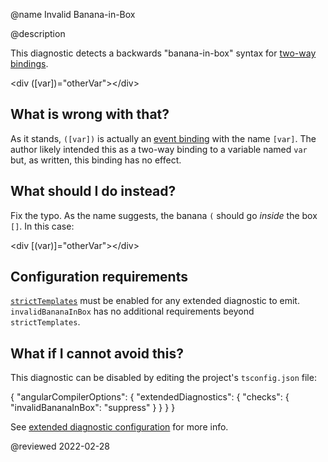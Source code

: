 @name Invalid Banana-in-Box

@description

This diagnostic detects a backwards "banana-in-box" syntax for [two-way bindings](guide/two-way-binding).

<code-example format="html" language="html">

&lt;div ([var])="otherVar"&gt;&lt;/div&gt;

</code-example>

## What is wrong with that?

As it stands, `([var])` is actually an [event binding](guide/event-binding) with the name `[var]`.
The author likely intended this as a two-way binding to a variable named `var` but, as written, this binding has no effect.

## What should I do instead?

Fix the typo.
As the name suggests, the banana `(` should go *inside* the box `[]`.
In this case:

<code-example format="html" language="html">

&lt;div [(var)]="otherVar"&gt;&lt;/div&gt;

</code-example>

## Configuration requirements

[`strictTemplates`](guide/template-typecheck#strict-mode) must be enabled for any extended diagnostic to emit.
`invalidBananaInBox` has no additional requirements beyond `strictTemplates`.

## What if I cannot avoid this?

This diagnostic can be disabled by editing the project's `tsconfig.json` file:

<code-example format="json" language="json">

{
  "angularCompilerOptions": {
    "extendedDiagnostics": {
      "checks": {
        "invalidBananaInBox": "suppress"
      }
    }
  }
}

</code-example>

See [extended diagnostic configuration](extended-diagnostics#configuration) for more info.

<!-- links -->

<!-- external links -->

<!-- end links -->

@reviewed 2022-02-28
